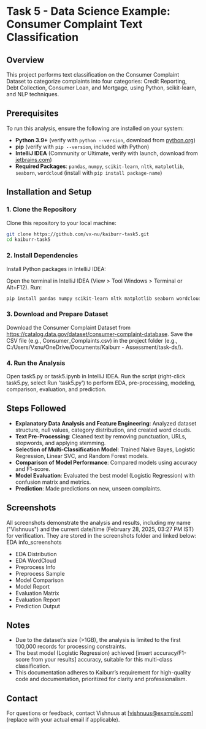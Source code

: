 # Task 5 - Data Science Example: Consumer Complaint Text Classification

## Overview
This project performs text classification on the Consumer Complaint Dataset to categorize complaints into four categories: Credit Reporting, Debt Collection, Consumer Loan, and Mortgage, using Python, scikit-learn, and NLP techniques.

## Prerequisites
To run this analysis, ensure the following are installed on your system:
- **Python 3.9+** (verify with `python --version`, download from [python.org](https://www.python.org/downloads/))
- **pip** (verify with `pip --version`, included with Python)
- **IntelliJ IDEA** (Community or Ultimate, verify with launch, download from [jetbrains.com](https://www.jetbrains.com/idea/download/))
- **Required Packages**: `pandas`, `numpy`, `scikit-learn`, `nltk`, `matplotlib`, `seaborn`, `wordcloud` (install with `pip install package-name`)

## Installation and Setup

### 1. Clone the Repository
Clone this repository to your local machine:
```bash
git clone https://github.com/vx-nu/kaiburr-task5.git
cd kaiburr-task5
```

### 2. Install Dependencies
Install Python packages in IntelliJ IDEA:

Open the terminal in IntelliJ IDEA (View > Tool Windows > Terminal or Alt+F12).
Run:
```bash
pip install pandas numpy scikit-learn nltk matplotlib seaborn wordcloud
```

### 3. Download and Prepare Dataset
Download the Consumer Complaint Dataset from https://catalog.data.gov/dataset/consumer-complaint-database.
Save the CSV file (e.g., Consumer_Complaints.csv) in the project folder (e.g., C:/Users/Vxnu/OneDrive/Documents/Kaiburr - Assessment/task-ds/).

### 4. Run the Analysis
Open task5.py or task5.ipynb in IntelliJ IDEA.
Run the script (right-click task5.py, select Run 'task5.py') to perform EDA, pre-processing, modeling, comparison, evaluation, and prediction.

## Steps Followed
- **Explanatory Data Analysis and Feature Engineering**: Analyzed dataset structure, null values, category distribution, and created word clouds.
- **Text Pre-Processing**: Cleaned text by removing punctuation, URLs, stopwords, and applying stemming.
- **Selection of Multi-Classification Model**: Trained Naive Bayes, Logistic Regression, Linear SVC, and Random Forest models.
- **Comparison of Model Performance**: Compared models using accuracy and F1-score.
- **Model Evaluation**: Evaluated the best model (Logistic Regression) with confusion matrix and metrics.
- **Prediction**: Made predictions on new, unseen complaints.

## Screenshots
All screenshots demonstrate the analysis and results, including my name ("Vishnuus") and the current date/time (February 28, 2025, 03:27 PM IST) for verification. They are stored in the screenshots folder and linked below:
EDA info_screenshots

- EDA Distribution
- EDA WordCloud
- Preprocess Info
- Preprocess Sample 
- Model Comparison
- Model Report
- Evaluation Matrix
- Evaluation Report
- Prediction Output

## Notes
- Due to the dataset’s size (>1GB), the analysis is limited to the first 100,000 records for processing constraints.
- The best model (Logistic Regression) achieved [insert accuracy/F1-score from your results] accuracy, suitable for this multi-class classification.
- This documentation adheres to Kaiburr’s requirement for high-quality code and documentation, prioritized for clarity and professionalism.

## Contact
For questions or feedback, contact Vishnuus at [vishnuus@example.com] (replace with your actual email if applicable).

